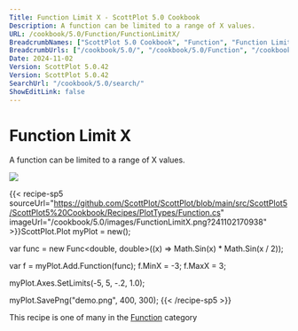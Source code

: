 ```yaml
---
Title: Function Limit X - ScottPlot 5.0 Cookbook
Description: A function can be limited to a range of X values.
URL: /cookbook/5.0/Function/FunctionLimitX/
BreadcrumbNames: ["ScottPlot 5.0 Cookbook", "Function", "Function Limit X"]
BreadcrumbUrls: ["/cookbook/5.0/", "/cookbook/5.0/Function", "/cookbook/5.0/Function/FunctionLimitX"]
Date: 2024-11-02
Version: ScottPlot 5.0.42
Version: ScottPlot 5.0.42
SearchUrl: "/cookbook/5.0/search/"
ShowEditLink: false
---
```



<div class='d-flex align-items-center mt-5'>
<h1 class='me-2 text-dark my-0 border-0'>Function Limit X</h1>
</div>

A function can be limited to a range of X values.

[![](/cookbook/5.0/images/FunctionLimitX.png?241102170938)](/cookbook/5.0/images/FunctionLimitX.png?241102170938)

{{< recipe-sp5 sourceUrl="https://github.com/ScottPlot/ScottPlot/blob/main/src/ScottPlot5/ScottPlot5%20Cookbook/Recipes/PlotTypes/Function.cs" imageUrl="/cookbook/5.0/images/FunctionLimitX.png?241102170938" >}}ScottPlot.Plot myPlot = new();

var func = new Func<double, double>((x) => Math.Sin(x) * Math.Sin(x / 2));

var f = myPlot.Add.Function(func);
f.MinX = -3;
f.MaxX = 3;

myPlot.Axes.SetLimits(-5, 5, -.2, 1.0);

myPlot.SavePng("demo.png", 400, 300);
{{< /recipe-sp5 >}}

<div class='my-5 text-center'>This recipe is one of many in the <a href='/cookbook/5.0/Function'>Function</a> category</div>


